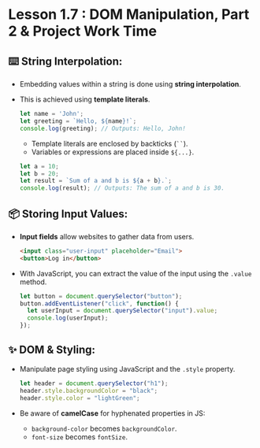 # Lesson 1.7 : DOM Manipulation, Part 2 & Project Work Time

## ⌨️ String Interpolation:

- Embedding values within a string is done using **string interpolation**.
- This is achieved using **template literals**.
  
  ```javascript
  let name = 'John';
  let greeting = `Hello, ${name}!`;
  console.log(greeting); // Outputs: Hello, John!
  ```

  - Template literals are enclosed by backticks (` `` `).
  - Variables or expressions are placed inside `${...}`.
  
  ```javascript
  let a = 10;
  let b = 20;
  let result = `Sum of a and b is ${a + b}.`;
  console.log(result); // Outputs: The sum of a and b is 30.
  ```

## 📦 Storing Input Values:

- **Input fields** allow websites to gather data from users.
  
  ```html
  <input class="user-input" placeholder="Email">
  <button>Log in</button>
  ```

- With JavaScript, you can extract the value of the input using the `.value` method.
  
  ```javascript
  let button = document.querySelector("button");
  button.addEventListener("click", function() {
    let userInput = document.querySelector("input").value;
    console.log(userInput);
  });
  ```

## ✨ DOM & Styling:

- Manipulate page styling using JavaScript and the `.style` property.
  
  ```javascript
  let header = document.querySelector("h1");
  header.style.backgroundColor = "black";
  header.style.color = "lightGreen";
  ```

- Be aware of **camelCase** for hyphenated properties in JS:
  - `background-color` becomes `backgroundColor`.
  - `font-size` becomes `fontSize`.
